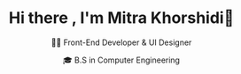 <h1 align="center">Hi there , I'm Mitra Khorshidi👋</h1> 
<p align="center">👩‍💻 Front-End Developer & UI Designer</p> 
<p align="center"> 🎓 B.S in Computer Engineering</p> 
  
